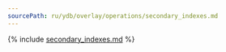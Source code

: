 ```yaml
---
sourcePath: ru/ydb/overlay/operations/secondary_indexes.md
---
```


{% include [secondary_indexes.md](_includes/secondary_indexes.md) %}

